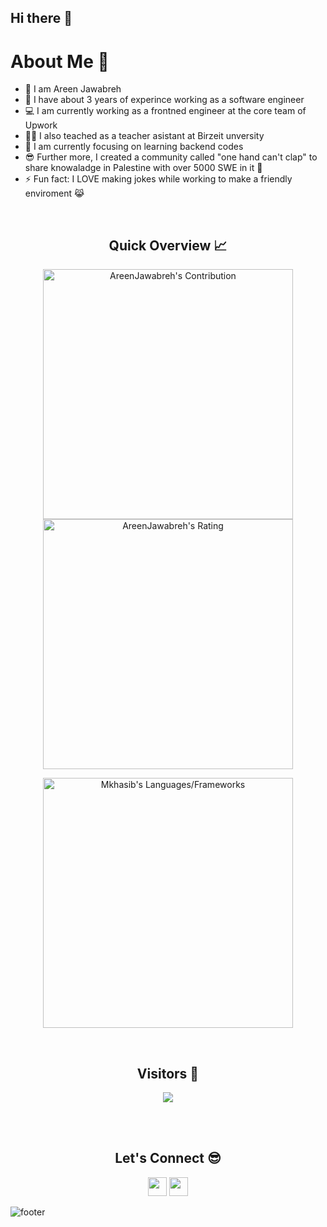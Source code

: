 ## Hi there 👋

<!--
**AreenJawabreh/AreenJawabreh** is a ✨ _special_ ✨ repository because its `README.md` (this file) appears on your GitHub profile.

Here are some ideas to get you started:

- 🔭 I’m currently working on ...
- 🌱 I’m currently learning ...
- 👯 I’m looking to collaborate on ...
- 🤔 I’m looking for help with ...
- 💬 Ask me about ...
- 📫 How to reach me: ...
- 😄 Pronouns: ...
- ⚡ Fun fact: ...
-->
<h1>About Me 📌</h1>

- 👋 I am Areen Jawabreh
- 🔭 I have about 3 years of experince working as a software engineer
- 💻 I am currently working as a frontned engineer at the core team of Upwork
- 💁‍♂️ I also teached as a teacher asistant at Birzeit unversity
- 🌱 I am currently focusing on learning backend codes
- 😎 Further more, I created a community called "one hand can't clap" to share knowaladge in Palestine with over 5000 SWE in it 🤯
- ⚡ Fun fact: I LOVE making jokes while working to make a friendly enviroment 😹

<br />

<h2 align="center">Quick Overview 📈</h2>
  
  <p align = "center">
 
</p>

<p align = "center">
  <img src = "https://github-readme-stats.vercel.app/api?username=AreenJawabreh&count_private=true&theme=ambient_gradient&hide_border=true" alt = "AreenJawabreh's Contribution" width = 400 >
  <img src = "https://github-readme-streak-stats.herokuapp.com?user=AreenJawabreh&count_private=true&theme=ambient_gradient&hide_border=true" alt = "AreenJawabreh's Rating" width = 400 >

</p>

<p align = "center">

 <img src = "https://github-readme-stats.vercel.app/api/top-langs?username=AreenJawabreh&show_icons=true&count_private=true&locale=en&layout=compact&langs_count=10&hide_border=true&bg_color=282A36&title_color=DD6387&text_color=fff&icon_color=fff" alt = "Mkhasib's Languages/Frameworks" width = 400 />
</p>


<br />
<h2 align="center">Visitors 👀</h2>
<div align="center" >
  <img src="https://profile-counter.glitch.me/AreenJawabreh/count.svg"></img>
</div>

<br /><br />
<h2 align="center">Let's Connect 😎</h2>
<p align="center">
  <a href = "mailto:areenjawabreh55@gmail.com"><img src = "https://img.shields.io/badge/Gmail-D14836?style=for-the-badge&logo=gmail&logoColor=white" height = 30></a>
  <a href = "https://www.linkedin.com/in/areen-jawabreh-058363241/"><img src = "https://img.shields.io/badge/LinkedIn-0077B5?style=for-the-badge&logo=linkedin&logoColor=white"     height = 30></a>
 
</p>


![footer](https://capsule-render.vercel.app/api?type=waving&color=gradient&height=150&section=footer)

